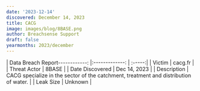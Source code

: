 ```yaml
---
date: '2023-12-14'
discovered: December 14, 2023
title: CACG
image: images/blog/8BASE.png
author: Breachsense Support
draft: false
yearmonths: 2023/december
---
```


| Data Breach Report------------:     |:-------------:    | :-----:|
| Victim      | cacg.fr      | 
| Threat Actor      | 8BASE      | 
| Date Discovered      | Dec 14, 2023      | 
| Description      | CACG specialize in the sector of the catchment, treatment and distribution of water.      | 
| Leak Size      | Unknown      | 


